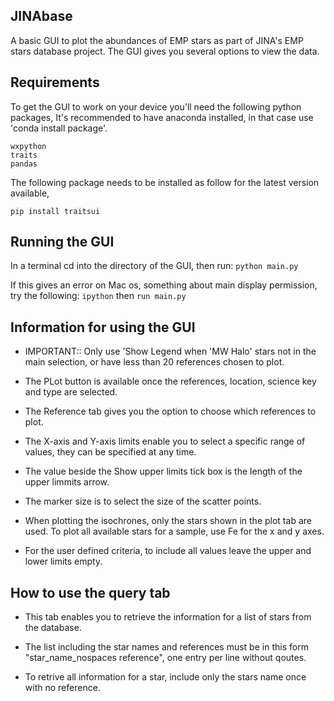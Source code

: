 ## JINAbase

A basic GUI to plot the abundances of EMP stars as part of JINA's EMP stars database project.
The GUI gives you several options to view the data.

## Requirements

To get the GUI to work on your device you'll need the following python packages,
It's recommended to have anaconda installed, in that case use 'conda install package'.

    wxpython
    traits
    pandas

The following package needs to be installed as follow for the latest version available,

    pip install traitsui

## Running the GUI

In a terminal cd into the directory of the GUI, then run:
`python main.py` 

If this gives an error on Mac os, something about main display permission,
try the following:
`ipython` then `run main.py` 

## Information for using the GUI

- IMPORTANT:: Only use 'Show Legend when 'MW Halo' stars not in the main selection,
or have less than 20 references chosen to plot.

- The PLot button is available once the references, location, science key and type are selected.

- The Reference tab gives you the option to choose which references to plot.

- The X-axis and Y-axis limits enable you to select a specific range of values, they can be specified at any time.

- The value beside the Show upper limits tick box is the length of the upper limmits arrow.

- The marker size is to select the size of the scatter points.

- When plotting the isochrones, only the stars shown in the plot tab are used.
To plot all available stars for a sample, use Fe for the x and y axes.

- For the user defined criteria, to include all values leave the upper and lower limits empty.

## How to use the query tab

- This tab enables you to retrieve the information for a list of stars from the database.

- The list including the star names and references must be in this form "star_name_nospaces reference", one entry per line without qoutes.

- To retrive all information for a star, include only the stars name once with no reference.

